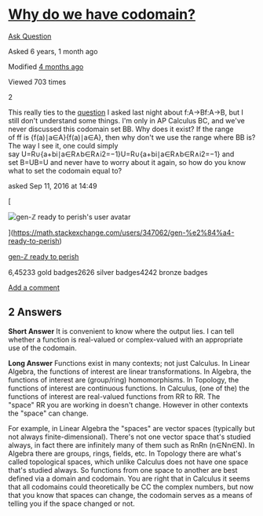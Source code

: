 # [Why do we have codomain?](https://math.stackexchange.com/questions/1922674/why-do-we-have-codomain)

[Ask Question](https://math.stackexchange.com/questions/ask)

Asked 6 years, 1 month ago

Modified [4 months ago](https://math.stackexchange.com/questions/1922674/why-do-we-have-codomain?lastactivity "2022-06-07 09:53:35Z")

Viewed 703 times

2

[](https://math.stackexchange.com/posts/1922674/timeline)

This really ties to the [question](https://math.stackexchange.com/q/1922242/347062) I asked last night about f:A→Bf:A→B, but I still don't understand some things. I'm only in AP Calculus BC, and we've never discussed this codomain set BB. Why does it exist? If the range of ff is {f(a)∣a∈A}{f(a)∣a∈A}, then why don't we use the range where BB is? The way I see it, one could simply say U=R∪{a+bi∣a∈R∧b∈R∧i2=−1}U=R∪{a+bi∣a∈R∧b∈R∧i2=−1} and set B=UB=U and never have to worry about it again, so how do you know what to set the codomain equal to?


asked Sep 11, 2016 at 14:49

[

![gen-ℤ ready to perish's user avatar](https://i.stack.imgur.com/S5jqZ.jpg?s=64&g=1)

](https://math.stackexchange.com/users/347062/gen-%e2%84%a4-ready-to-perish)

[gen-ℤ ready to perish](https://math.stackexchange.com/users/347062/gen-%e2%84%a4-ready-to-perish)

6,45233 gold badges2626 silver badges4242 bronze badges

[Add a comment](https://math.stackexchange.com/questions/1922674/why-do-we-have-codomain# "Use comments to ask for more information or suggest improvements. Avoid answering questions in comments.")

## 2 Answers

[](https://math.stackexchange.com/posts/1923539/timeline)

**Short Answer** It is convenient to know where the output lies. I can tell whether a function is real-valued or complex-valued with an appropriate use of the codomain.

**Long Answer** Functions exist in many contexts; not just Calculus. In Linear Algebra, the functions of interest are linear transformations. In Algebra, the functions of interest are (group/ring) homomorphisms. In Topology, the functions of interest are continuous functions. In Calculus, (one of the) the functions of interest are real-valued functions from RR to RR. The "space" RR you are working in doesn't change. However in other contexts the "space" can change.

For example, in Linear Algebra the "spaces" are vector spaces (typically but not always finite-dimensional). There's not one vector space that's studied always, in fact there are infinitely many of them such as RnRn (n∈Nn∈N). In Algebra there are groups, rings, fields, etc. In Topology there are what's called topological spaces, which unlike Calculus does not have one space that's studied always. So functions from one space to another are best defined via a domain and codomain. You are right that in Calculus it seems that all codomains could theoretically be CC the complex numbers, but now that you know that spaces can change, the codomain serves as a means of telling you if the space changed or not.